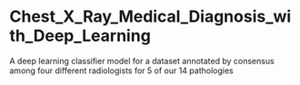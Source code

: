 # Chest_X_Ray_Medical_Diagnosis_with_Deep_Learning
A deep learning classifier model for a dataset annotated by consensus among four different radiologists for 5 of our 14 pathologies
